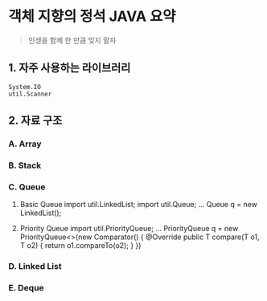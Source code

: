 # 객체 지향의 정석 JAVA 요약
> 인생을 함께 한 만큼 잊지 말자

## 1. 자주 사용하는 라이브러리
    System.IO
    util.Scanner

## 2. 자료 구조
### A. Array

### B. Stack

### C. Queue
1. Basic Queue
    import util.LinkedList;
    import util.Queue;
    ...
    Queue<T> q = new LinkedList<T>();

2. Priority Queue
    import util.PriorityQueue;
    ...
    PriorityQueue<T> q = new PriorityQueue<>(new Comparator<T>() {
        @Override
        public T compare(T o1, T o2)
        {
            return o1.compareTo(o2);
        } 
    })

### D. Linked List

### E. Deque
